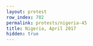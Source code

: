 ```yaml
---
layout: protest
row_index: 702
permalink: protests/nigeria-45
title: Nigeria, April 2017
hidden: true
---
```

